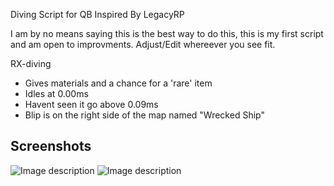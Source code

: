 
Diving Script for QB Inspired By LegacyRP

I am by no means saying this is the best way to do this, this is my first script and am open to improvments.
Adjust/Edit whereever you see fit.


RX-diving
* Gives materials and a chance for a 'rare' item
* Idles at 0.00ms
* Havent seen it go above 0.09ms
* Blip is on the right side of the map named "Wrecked Ship"


## Screenshots
![Image description](https://i.imgur.com/lRynD9p.png)
![Image description](https://i.imgur.com/azc7ww4.png)
